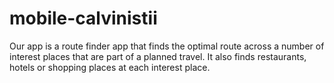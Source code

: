 # mobile-calvinistii

Our app is a route finder app that finds the optimal route across a number of interest places that are part of a planned travel.
It also finds restaurants, hotels or shopping places at each interest place.